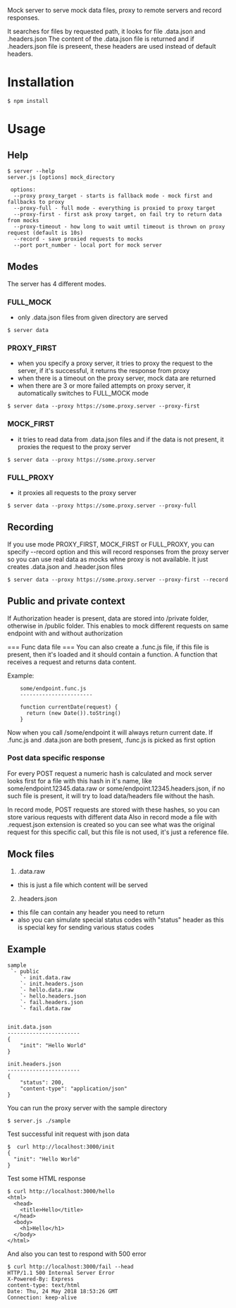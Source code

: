 Mock server to serve mock data files, proxy to remote servers and record responses.

It searches for files by requested path, it looks for file .data.json and .headers.json 
The content of the .data.json file is returned and if .headers.json file is preseent, these headers are used instead of default headers. 

# Installation

```
$ npm install 
```

# Usage

## Help 
```
$ server --help 
server.js [options] mock_directory

 options:
  --proxy proxy_target - starts is fallback mode - mock first and fallbacks to proxy
  --proxy-full - full mode - everything is proxied to proxy target
  --proxy-first - first ask proxy target, on fail try to return data from mocks
  --proxy-timeout - how long to wait umtil timeout is thrown on proxy request (default is 10s)
  --record - save proxied requests to mocks
  --port port_number - local port for mock server
```

## Modes
The server has 4 different modes. 

### FULL_MOCK 
  - only .data.json files from given directory are served 

  ```
  $ server data
  ```

### PROXY_FIRST 
  - when you specify a proxy server, it tries to proxy the request to the server, if it's successful, it returns the response from proxy
  - when there is a timeout on the proxy server, mock data are returned
  - when there are 3 or more failed attempts on proxy server, it automatically switches to FULL_MOCK mode 

  ```
  $ server data --proxy https://some.proxy.server --proxy-first
  ```

### MOCK_FIRST 
  - it tries to read data from .data.json files and if the data is not present, it proxies the request to the proxy server

  ```
  $ server data --proxy https://some.proxy.server
  ```

### FULL_PROXY 
  - it proxies all requests to the proxy server

  ```
  $ server data --proxy https://some.proxy.server --proxy-full 
  ``` 

## Recording
If you use mode PROXY_FIRST, MOCK_FIRST or FULL_PROXY, you can specify --record option and this will 
record responses from the proxy server so you can use real data as mocks whne proxy is not available.
It just creates .data.json and .header.json files 

  ``` 
  $ server data --proxy https://some.proxy.server --proxy-first --record
  ```

## Public and private context
If Authorization header is present, data are stored into /private folder, otherwise in /public folder. 
This enables to mock different requests on same endpoint with and without authorization

=== Func data file ===
You can also create a .func.js file, if this file is present, then it's loaded and it should contain a function.
A function that receives a request and returns data content. 

Example:
```
    some/endpoint.func.js 
    -----------------------

    function currentDate(request) {
      return (new Date()).toString()
    }
```

Now when you call /some/endpoint it will always return current date. 
If .func.js and .data.json are both present, .func.js is picked as first option

### Post data specific response
For every POST request a numeric hash is calculated and mock server looks first for a file with this
hash in it's name, like some/endpoint.12345.data.raw or some/endpoint.12345.headers.json, if no such file is present,
it will try to load data/headers file without the hash. 

In record mode, POST requests are stored with these hashes, so you can store various requests with different data 
Also in record mode a file with .request.json extension is created so you can see what was the original request for this 
specific call, but this file is not used, it's just a reference file.

## Mock files

1) .data.raw
 - this is just a file which content will be served 

2) .headers.json
 - this file can contain any header you need to return
 - also you can simulate special status codes with "status" header as this is special key for sending various status codes

## Example
```
sample
 `- public
    `- init.data.raw
    `- init.headers.json
    `- hello.data.raw
    `- hello.headers.json
    `- fail.headers.json
    `- fail.data.raw


init.data.json 
-----------------------
{
    "init": "Hello World"
}

init.headers.json 
-----------------------
{
    "status": 200,
    "content-type": "application/json"
}
```

You can run the proxy server with the sample directory 

```
$ server.js ./sample 
```

Test successful init request with json data

```
$  curl http://localhost:3000/init
{
  "init": "Hello World"
}
```

Test some HTML response
```
$ curl http://localhost:3000/hello
<html>
  <head>
    <title>Hello</title>
  </head>
  <body>
    <h1>Hello</h1>
  </body>
</html>
```

And also you can test to respond with 500 error
```
$ curl http://localhost:3000/fail --head
HTTP/1.1 500 Internal Server Error
X-Powered-By: Express
content-type: text/html
Date: Thu, 24 May 2018 18:53:26 GMT
Connection: keep-alive
```

